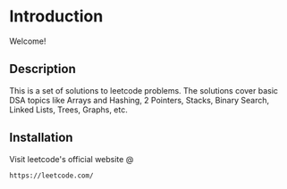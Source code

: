 # Introduction
Welcome!

## Description
This is a set of solutions to leetcode problems. The solutions cover basic DSA topics like
Arrays and Hashing,
2 Pointers,
Stacks,
Binary Search,
Linked Lists,
Trees,
Graphs,
etc.

## Installation
Visit leetcode's official website @ 
```bash
https://leetcode.com/
```
